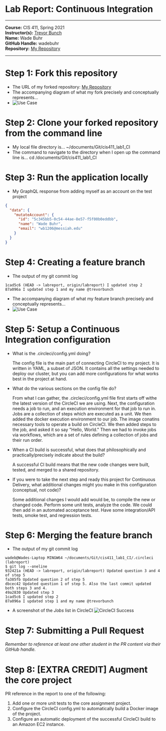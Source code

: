 # Lab Report: Continuous Integration
___
**Course:** CIS 411, Spring 2021  
**Instructor(s):** [Trevor Bunch](https://github.com/trevordbunch)  
**Name:** Wade Buhr  
**GitHub Handle:** wadebuhr  
**Repository:** [My Repository](https://github.com/wadebuhr/cis411_lab1_CI) 
___

# Step 1: Fork this repository
- The URL of my forked repository: [My Repository](https://github.com/wadebuhr/cis411_lab1_CI)
- The accompanying diagram of what my fork precisely and conceptually represents...
- ![Use Case](https://docs.google.com/drawings/d/e/2PACX-1vT1UQ2wunBIljyJ-u3DXaBvLQG3M-n3UwWUI-3tAJL_e756hUoP87uJDNseFzNoIPLKd_vJb3WvFrc-/pub?w=960&h=720)

# Step 2: Clone your forked repository from the command line  
- My local file directory is... ~/documents/Git/cis411_lab1_CI
- The command to navigate to the directory when I open up the command line is... cd /documents/Git/cis411_lab1_CI

# Step 3: Run the application locally
- My GraphQL response from adding myself as an account on the test project
``` json
{
  "data": {
    "mutateAccount": {
      "id": "5c345bb5-0c54-44ae-8e57-f5f00b0eddbb",
      "name": "Wade Buhr",
      "email": "wb1206@messiah.edu"
    }
  }
}
```

# Step 4: Creating a feature branch
- The output of my git commit log
```
1cad5c6 (HEAD -> labreport, origin/labreport) I updated step 2
87a096a I updated step 1 and my name @trevorbunch

```
- The accompanying diagram of what my feature branch precisely and conceptually represents...
- ![Use Case](https://docs.google.com/drawings/d/e/2PACX-1vQy-mtPkgqkwyefgdCWCPIH7cjR1aQOubEyIlNbVxO5Lh1o9C42HJipZqaEuQNrhMiswT0qhr9tjfaT/pub?w=960&h=720)

# Step 5: Setup a Continuous Integration configuration
- What is the .circleci/config.yml doing?  
  
  The config file is the main part of connecting CircleCI to my project. It is written in YAML, a subset of JSON. It contains all the settings needed to deploy our cluster, but you can add more configurations for what works best in the project at hand.


- What do the various sections on the config file do?  
  
  From what I can gather, the .circleci/config.yml file first starts off withe the latest version of the CircleCI we are using. Next, the configuration needs a job to run, and an execution environment for that job to run in. Jobs are a collection of steps which are executed as a unit. We then added the docker execution environment to our job. The image conatins necessary tools to operate a build on CircleCI. We then added steps to the job, and asked it so say "Hello, World." Then we had to invoke jobs via workflows, which are a set of rules defining a collection of jobs and their run order.
   

- When a CI build is successful, what does that philosophically and practically/precisely indicate about the build?  
   
  A successful CI build means that the new code changes were built, tested, and merged to a shared repository. 


- If you were to take the next step and ready this project for Continuous Delivery, what additional changes might you make in this configuration (conceptual, not code)?  
   
  Some additional changes I would add would be, to compile the new or changed code. Perform some unit tests, analyze the code. We could then add in an automated acceptance test. Have some integration/API tests, smoke test, and regression tests.

# Step 6: Merging the feature branch
* The output of my git commit log
```
wadeb@Wades-Laptop MINGW64 ~/documents/Git/cis411_lab1_CI/.circleci (labreport)
$ git log --oneline
932421a (HEAD -> labreport, origin/labreport) Updated question 3 and 4 of step 5
fa385fb Updated question 2 of step 5
dbcec42 Updated question 1 of step 5. Also the last commit updated both steps 3 and 4.
49a2830 Updated step 3
1cad5c6 I updated step 2
87a096a I updated step 1 and my name @trevorbunch

```

* A screenshot of the _Jobs_ list in CircleCI
![CircleCI Success](Users\wadeb\OneDrive\Desktop\circleci.png)

# Step 7: Submitting a Pull Request
_Remember to reference at least one other student in the PR content via their GitHub handle._



# Step 8: [EXTRA CREDIT] Augment the core project
PR reference in the report to one of the following:
1. Add one or more unit tests to the core assignment project. 
2. Configure the CircleCI config.yml to automatically build a Docker image of the project.
3. Configure an automatic deployment of the successful CircleCI build to an Amazon EC2 instance.
